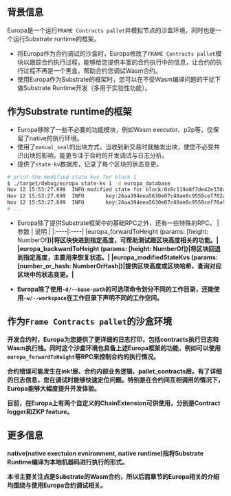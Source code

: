 ## 背景信息

Europa是一个运行`FRAME Contracts pallet`并模拟节点的沙盒环境，同时也是一个运行Substrate runtime的框架。

* 将Europa作为合约调试的沙盒时，Europa修改了`FRAME Contracts pallet`模块以跟踪合约执行过程，能够给您提供丰富的合约执行中的信息，让合约的执行过程不再是一个黑盒，帮助合约您调试Wasm合约。
* 使用Europa作为Substrate的框架时，您可以在不受Wasm编译问题的干扰下做Substrate Runtime开发（多用于实验性功能）。
## 作为Substrate runtime的框架

* Europa移除了一些不必要的功能模块，例如Wasm executor、p2p等，仅保留了native的执行环境。
* 使用了`manual_seal`的出块方式，当收到新交易时就触发出块，使您不必受共识出块的影响，能更专注于合约的开发调试与日志分析。
* 提供了`state-kv`数据库，记录了每个区块的状态变更。
```bash
# print the modified state kvs for block 1
$ ./target/debug/europa state-kv 1 -d europa_database
Nov 12 15:53:27.699  INFO modified state for block:0x6c119a8f7de42e330aca8b9d3587937aacbbc203cc21650b60644c2f2d33e7fb    
Nov 12 15:53:27.699  INFO       key:26aa394eea5630e07c48ae0c9558cef702a5c1b19ab7a04f536c519aca4983ac|value:[DELETED]    
Nov 12 15:53:27.699  INFO       key:26aa394eea5630e07c48ae0c9558cef70a98fdbe9ce6c55837576c60c7af3850|value:05000000
# ... 
```

* Europa除了提供Substrate框架中的基础RPC之外，还有一些特殊的RPC。
| 参数                                                         | 说明                                                   |
|:----|:----|
|europa_forwardToHeight (params: [height: NumberOf<B>])|将区块快进到指定高度，可帮助测试跟区块高度相关的功能。|
|europa_backwardToHeight (params: [height: NumberOf<B>])|将区块回退到指定高度，主要用来恢复状态。|
|europa_modifiedStateKvs (params: [number_or_hash: NumberOrHash<B>])|提供区块高度或区块哈希，查询对应区块中的状态变更。|

* Europa除了使用`-d/--base-path`的可选项命令划分不同的工作目录，还能使用`-w/--workspace`在工作目录下声明不同的工作空间。
## 作为`Frame Contracts pallet`的沙盒环境

开发合约时，Europa为您提供了更详细的日志打印，包括contracts执行日志和Wasm执行栈。同时这个沙盒环境也具备上述Europa框架的功能，例如可以使用`europa_forwardToHeight`等RPC来控制合约的执行情况。

合约错误可能发生在ink!层、合约内部业务逻辑、pallet_contracts层。有了详细的日志信息，您在调试时能够快速定位问题。特别是在合约间互相调用的情况下，Europa能够大幅度提升开发体验。

目前，在Europa上有两个自定义的ChainExtension可供使用，分别是Contract logger和ZKP feature。

## 更多信息

native(native exectuion evnironment, native runtime)指将Substrate Runtime编译为本地机器码进行执行的形式。

本书主要关注点是Substrate的Wasm合约，所以后面章节的Europa相关的介绍均围绕与使用Europa合约调试相关。



